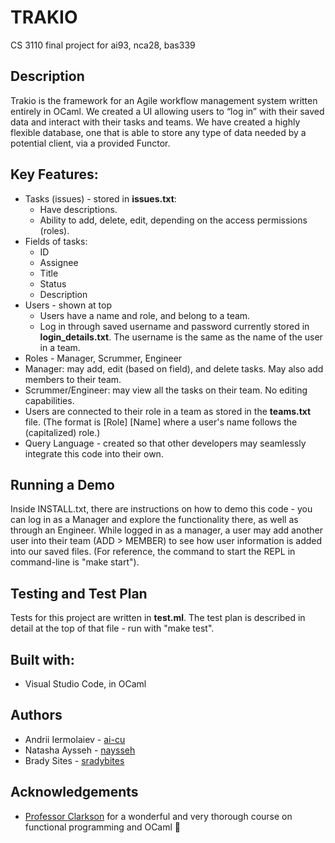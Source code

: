 # TRAKIO
CS 3110 final project for ai93, nca28, bas339

## Description
Trakio is the framework for an Agile workflow management system written entirely in OCaml. We created a UI allowing users to “log in” with their saved data and interact with their tasks and teams. We have created a highly flexible database, one that is able to store any type of data needed by a potential client, via a provided Functor. 

## Key Features:
  * Tasks (issues) - stored in <b>issues.txt</b>: 
    * Have descriptions.
    * Ability to add, delete, edit, depending on the access permissions (roles).
  * Fields of tasks:
    * ID
    * Assignee
    * Title
    * Status
    * Description
  * Users - shown at top 
    * Users have a name and role, and belong to a team.
    * Log in through saved username and password currently stored in <b>login_details.txt</b>. The username is the same as the name of the user in a team. 
  * Roles - Manager, Scrummer, Engineer
   * Manager: may add, edit (based on field), and delete tasks. May also add members to their team.
   * Scrummer/Engineer: may view all the tasks on their team. No editing capabilities. 
   * Users are connected to their role in a team as stored in the <b>teams.txt</b> file. (The format is [Role] [Name] where a user's name follows the (capitalized) role.)
  * Query Language - created so that other developers may seamlessly integrate this code into their own. 

## Running a Demo
Inside INSTALL.txt, there are instructions on how to demo this code - you can log in as a Manager and explore the functionality there, as well as through an Engineer. While logged in as a manager, a user may add another user into their team (ADD > MEMBER) to see how user information is added into our saved files. (For reference, the command to start the REPL in command-line is "make start"). 

## Testing and Test Plan
Tests for this project are written in <b>test.ml</b>. The test plan is described in detail at the top of that file - run with "make test". 

## Built with:
* Visual Studio Code, in OCaml


## Authors
* Andrii Iermolaiev - [ai-cu](https://github.com/ai-cu)
* Natasha Aysseh - [naysseh](https://github.com/naysseh)
* Brady Sites - [sradybites](https://github.com/sradybites)

## Acknowledgements
* [Professor Clarkson](https://www.cs.cornell.edu/~clarkson/) for a wonderful and very thorough course on functional programming and OCaml 🐪

